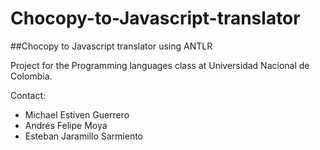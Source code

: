 # Chocopy-to-Javascript-translator
##Chocopy to Javascript translator using ANTLR

Project for the Programming languages class at Universidad Nacional de Colombia.


Contact:
- Michael Estiven Guerrero
- Andrés Felipe Moya
- Esteban Jaramillo Sarmiento
